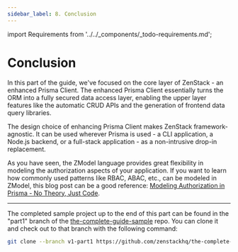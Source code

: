 ```yaml
---
sidebar_label: 8. Conclusion
---
```


import Requirements from '../../_components/_todo-requirements.md';

#  Conclusion

In this part of the guide, we've focused on the core layer of ZenStack - an enhanced Prisma Client. The enhanced Prisma Client essentially turns the ORM into a fully secured data access layer, enabling the upper layer features like the automatic CRUD APIs and the generation of frontend data query libraries.

The design choice of enhancing Prisma Client makes ZenStack framework-agnostic. It can be used wherever Prisma is used - a CLI application, a Node.js backend, or a full-stack application - as a non-intrusive drop-in replacement.

As you have seen, the ZModel language provides great flexibility in modeling the authorization aspects of your application. If you want to learn how commonly used patterns like RBAC, ABAC, etc., can be modeled in ZModel, this blog post can be a good reference: [Modeling Authorization in Prisma - No Theory, Just Code](https://zenstack.dev/blog/model-authz).

---

The completed sample project up to the end of this part can be found in the "part1" branch of the [the-complete-guide-sample](https://github.com/zenstackhq/the-complete-guide-sample/tree/part1) repo. You can clone it and check out to that branch with the following command:

```bash
git clone --branch v1-part1 https://github.com/zenstackhq/the-complete-guide-sample.git my-todo-app
```
